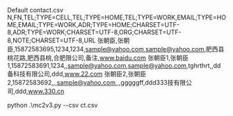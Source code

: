 Default contact.csv
N,FN,TEL;TYPE=CELL,TEL;TYPE=HOME,TEL;TYPE=WORK,EMAIL;TYPE=HOME,EMAIL;TYPE=WORK,ADR;TYPE=HOME;CHARSET=UTF-8,ADR;TYPE=WORK;CHARSET=UTF-8,ORG;CHARSET=UTF-8,NOTE;CHARSET=UTF-8,URL
张朝臣,张朝臣,15872583695,1234,1234,sample@yahoo.com,sample@yahoo.com,肥西县桃花路,肥西县桃,合肥限公司,备注,www.baidu.com
张朝臣1,张朝臣1,15872583691,1234,,sample@yahoo.com,sample@yahoo.com,tghrthrt,,dd备科技有限公司,ddd,www.22.com
张朝臣2,张朝臣2,15872583692,,,sample@yahoo.com,,,gggggff,ddd333技有限公司,ddd,www.330.cn

python .\mc2v3.py --csv ct.csv

